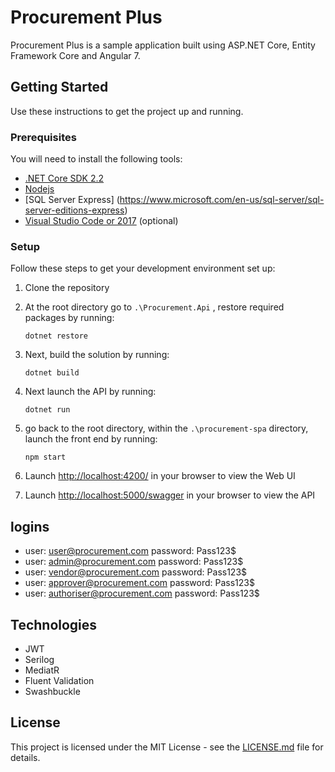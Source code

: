 # Procurement Plus

Procurement Plus is a sample application built using ASP.NET Core, Entity Framework Core and Angular 7. 

## Getting Started
Use these instructions to get the project up and running.

### Prerequisites
You will need to install the following tools:

* [.NET Core SDK 2.2](https://www.microsoft.com/net/download/dotnet-core/2.2)
* [Nodejs](https://nodejs.org/dist/v10.16.0/node-v10.16.0-x64.msi)
* [SQL Server Express] (https://www.microsoft.com/en-us/sql-server/sql-server-editions-express)
* [Visual Studio Code or 2017](https://www.visualstudio.com/downloads/) (optional)

### Setup
Follow these steps to get your development environment set up:

  1. Clone the repository
  2. At the root directory go to `.\Procurement.Api` , restore required packages by running:
     ```
     dotnet restore
     ```
  3. Next, build the solution by running:
     ```
     dotnet build
     ```
  4. Next launch the API by running:
     ```
	 dotnet run
	 ```
  4. go back to the root directory, within the `.\procurement-spa` directory, launch the front end by running:
     ```
     npm start
     ```
  
  5. Launch [http://localhost:4200/](http://localhost:4200/) in your browser to view the Web UI
  
  6. Launch [http://localhost:5000/swagger](http://localhost:5000/swagger) in your browser to view the API
  
## logins 
* user: user@procurement.com password: Pass123$
* user: admin@procurement.com password: Pass123$
* user: vendor@procurement.com password: Pass123$
* user: approver@procurement.com password: Pass123$
* user: authoriser@procurement.com password: Pass123$

## Technologies

* JWT
* Serilog
* MediatR
* Fluent Validation
* Swashbuckle

## License

This project is licensed under the MIT License - see the [LICENSE.md](https://github.com/JasonGT/NorthwindTraders/blob/master/LICENSE.md) file for details.
